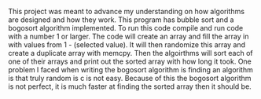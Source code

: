 This project was meant to advance my understanding on how algorithms are designed and how they work. This program has bubble sort and a bogosort algorithm implemented. To run this code compile and run code with a number 1 or larger. The code will create an array and fill the array in with values from 1 - (selected value). It will then randomize this array and create a duplicate array with memcpy. Then the algoirthms will sort each of one of their arrays and print out the sorted array with how long it took. 
One problem I faced when writing the bogosort algorithm is finding an algorithm is that truly random is c is not easy. Because of this the bogosort algorithm is not perfect, it is much faster at finding the sorted array then it should be. 
